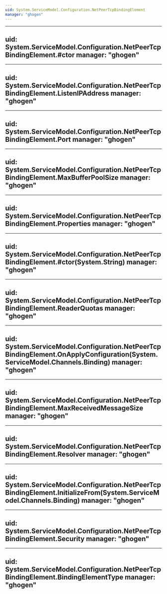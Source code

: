 ```yaml
---
uid: System.ServiceModel.Configuration.NetPeerTcpBindingElement
manager: "ghogen"
---
```


---
uid: System.ServiceModel.Configuration.NetPeerTcpBindingElement.#ctor
manager: "ghogen"
---

---
uid: System.ServiceModel.Configuration.NetPeerTcpBindingElement.ListenIPAddress
manager: "ghogen"
---

---
uid: System.ServiceModel.Configuration.NetPeerTcpBindingElement.Port
manager: "ghogen"
---

---
uid: System.ServiceModel.Configuration.NetPeerTcpBindingElement.MaxBufferPoolSize
manager: "ghogen"
---

---
uid: System.ServiceModel.Configuration.NetPeerTcpBindingElement.Properties
manager: "ghogen"
---

---
uid: System.ServiceModel.Configuration.NetPeerTcpBindingElement.#ctor(System.String)
manager: "ghogen"
---

---
uid: System.ServiceModel.Configuration.NetPeerTcpBindingElement.ReaderQuotas
manager: "ghogen"
---

---
uid: System.ServiceModel.Configuration.NetPeerTcpBindingElement.OnApplyConfiguration(System.ServiceModel.Channels.Binding)
manager: "ghogen"
---

---
uid: System.ServiceModel.Configuration.NetPeerTcpBindingElement.MaxReceivedMessageSize
manager: "ghogen"
---

---
uid: System.ServiceModel.Configuration.NetPeerTcpBindingElement.Resolver
manager: "ghogen"
---

---
uid: System.ServiceModel.Configuration.NetPeerTcpBindingElement.InitializeFrom(System.ServiceModel.Channels.Binding)
manager: "ghogen"
---

---
uid: System.ServiceModel.Configuration.NetPeerTcpBindingElement.Security
manager: "ghogen"
---

---
uid: System.ServiceModel.Configuration.NetPeerTcpBindingElement.BindingElementType
manager: "ghogen"
---

